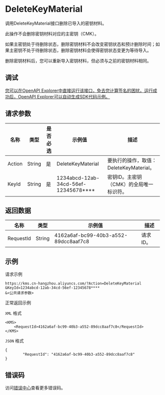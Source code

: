 # DeleteKeyMaterial

调用DeleteKeyMaterial接口删除已导入的密钥材料。

此操作不会删除密钥材料对应的主密钥（CMK）。

如果主密钥处于待删除状态，删除密钥材料不会改变密钥状态和预计删除时间；如果主密钥不处于待删除状态，删除密钥材料会使得密钥状态变更为等待导入。

删除密钥材料后，您可以重新导入密钥材料，但必须与之前的密钥材料相同。

## 调试

[您可以在OpenAPI Explorer中直接运行该接口，免去您计算签名的困扰。运行成功后，OpenAPI Explorer可以自动生成SDK代码示例。](https://api.aliyun.com/#product=Kms&api=DeleteKeyMaterial&type=RPC&version=2016-01-20)

## 请求参数

|名称|类型|是否必选|示例值|描述|
|--|--|----|---|--|
|Action|String|是|DeleteKeyMaterial|要执行的操作，取值：DeleteKeyMaterial。 |
|KeyId|String|是|1234abcd-12ab-34cd-56ef-12345678\*\*\*\*|密钥ID。主密钥（CMK）的全局唯一标识符。 |

## 返回数据

|名称|类型|示例值|描述|
|--|--|---|--|
|RequestId|String|4162a6af-bc99-40b3-a552-89dcc8aaf7c8|请求ID。 |

## 示例

请求示例

```
https://kms.cn-hangzhou.aliyuncs.com/?Action=DeleteKeyMaterial
&KeyId=1234abcd-12ab-34cd-56ef-12345678****
&<公共请求参数>
```

正常返回示例

`XML` 格式

```
<KMS>
    <RequestId>4162a6af-bc99-40b3-a552-89dcc8aaf7c8</RequestId>
</KMS>
```

`JSON` 格式

```
{
        "RequestId": "4162a6af-bc99-40b3-a552-89dcc8aaf7c8"
}
```

## 错误码

访问[错误中心](https://error-center.alibabacloud.com/status/product/Kms)查看更多错误码。

